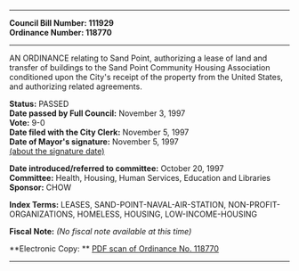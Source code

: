 * * * * *  
  
**Council Bill Number: [](#h0)[](#h2)111929**   
**Ordinance Number: 118770**  
  
* * * * *  
  
AN ORDINANCE relating to Sand Point, authorizing a lease of land and transfer of buildings to the Sand Point Community Housing Association conditioned upon the City's receipt of the property from the United States, and authorizing related agreements.  
  
**Status:** PASSED   
**Date passed by Full Council:** November 3, 1997   
**Vote:** 9-0   
**Date filed with the City Clerk:** November 5, 1997   
**Date of Mayor's signature:** November 5, 1997   
[(about the signature date)](/~public/approvaldate.htm)   
  
  
**Date introduced/referred to committee:** October 20, 1997   
**Committee:** Health, Housing, Human Services, Education and Libraries   
**Sponsor:** CHOW   
  
**Index Terms:** LEASES, SAND-POINT-NAVAL-AIR-STATION, NON-PROFIT-ORGANIZATIONS, HOMELESS, HOUSING, LOW-INCOME-HOUSING  
  
**Fiscal Note:** *(No fiscal note available at this time)*  
  
**Electronic Copy: ** [PDF scan of Ordinance No. 118770](/~archives/Ordinances/Ord_118770.pdf)  
  
* * * * *  
